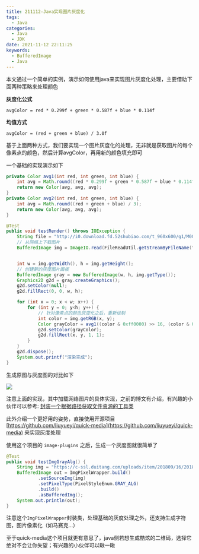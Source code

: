 ```yaml
---
title: 211112-Java实现图片灰度化
tags:
  - Java
categories:
  - Java
  - JDK
date: 2021-11-12 22:11:25
keywords:
  - BufferedImage
  - Java
---
```


本文通过一个简单的实例，演示如何使用java来实现图片灰度化处理，主要借助下面两种策略来处理颜色

**灰度化公式**

```
avgColor = red * 0.299f + green * 0.587f + blue * 0.114f
```

**均值方式**

```
avgColor = (red + green + blue) / 3.0f
```

<!-- more -->

基于上面两种方式，我们要实现一个图片灰度化的处理，无非就是获取图片的每个像素点的颜色，然后计算avgColor，再用新的颜色填充即可

一个基础的实现演示如下

```java
private Color avg1(int red, int green, int blue) {
    int avg = Math.round((red * 0.299f + green * 0.587f + blue * 0.114f));
    return new Color(avg, avg, avg);
}
private Color avg2(int red, int green, int blue) {
    int avg = Math.round((red + green + blue) / 3);
    return new Color(avg, avg, avg);
}

@Test
public void testRender() throws IOException {
    String file = "http://i0.download.fd.52shubiao.com/t_960x600/g1/M00/10/17/oYYBAFWvR5-IeXHuAAd5kPb8eSgAACm0QF50xIAB3mo414.jpg";
    // 从网络上下载图片
    BufferedImage img = ImageIO.read(FileReadUtil.getStreamByFileName(file));


    int w = img.getWidth(), h = img.getHeight();
    // 创建新的灰度图片画板
    BufferedImage gray = new BufferedImage(w, h, img.getType());
    Graphics2D g2d = gray.createGraphics();
    g2d.setColor(null);
    g2d.fillRect(0, 0, w, h);

    for (int x = 0; x < w; x++) {
        for (int y = 0; y<h; y++) {
            // 针对像素点的颜色灰度化之后，重新绘制
            int color = img.getRGB(x, y);
            Color grayColor = avg1((color & 0xff0000) >> 16, (color & 0xff00) >> 8, color & 0x0000ff);
            g2d.setColor(grayColor);
            g2d.fillRect(x, y, 1, 1);
        }
    }
    g2d.dispose();
    System.out.printf("渲染完成");
}
```

生成原图与灰度图的对比如下

![](/imgs/211112/00.jpg)


注意上面的实现，其中加载网络图片的具体实现，之前的博文有介绍，有兴趣的小伙伴可以参考: [封装一个根据路径获取文件资源的工具类](https://blog.hhui.top/2021/11/08/211108-%E5%B0%81%E8%A3%85%E4%B8%80%E4%B8%AA%E6%A0%B9%E6%8D%AE%E8%B7%AF%E5%BE%84%E8%8E%B7%E5%8F%96%E6%96%87%E4%BB%B6%E8%B5%84%E6%BA%90%E7%9A%84%E5%B7%A5%E5%85%B7%E7%B1%BB/)

此外介绍一个更好用的姿势，直接使用开源项目 [https://github.com/liuyueyi/quick-media](https://github.com/liuyueyi/quick-media) 来实现灰度处理

使用这个项目的 `image-plugins` 之后，生成一个灰度图就很简单了

```java
@Test
public void testImgGrayAlg() {
    String img = "https://c-ssl.duitang.com/uploads/item/201809/16/20180916175034_Gr2hk.thumb.1000_0.jpeg";
    BufferedImage out = ImgPixelWrapper.build()
            .setSourceImg(img)
            .setPixelType(PixelStyleEnum.GRAY_ALG)
            .build()
            .asBufferedImg();
    System.out.println(out);
}
```

注意这个`ImgPixelWrapper`封装类，处理基础的灰度处理之外，还支持生成字符图，图片像素化（如马赛克...）

至于quick-media这个项目就更有意思了，java侧若想生成酷炫的二维码，选择它绝对不会让你失望；有兴趣的小伙伴可以瞅一瞅